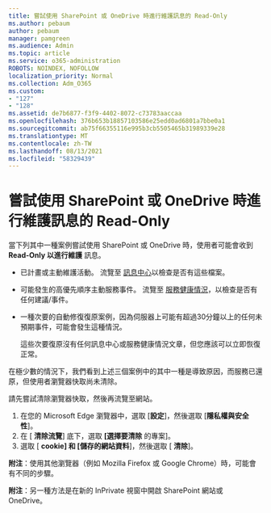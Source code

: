 ```yaml
---
title: 嘗試使用 SharePoint 或 OneDrive 時進行維護訊息的 Read-Only
ms.author: pebaum
author: pebaum
manager: pamgreen
ms.audience: Admin
ms.topic: article
ms.service: o365-administration
ROBOTS: NOINDEX, NOFOLLOW
localization_priority: Normal
ms.collection: Adm_O365
ms.custom:
- "127"
- "128"
ms.assetid: de7b6877-f3f9-4402-8072-c73783aaccaa
ms.openlocfilehash: 376b653b18857103586e25edd0ad6801a7bbe0a1
ms.sourcegitcommit: ab75f66355116e995b3cb5505465b31989339e28
ms.translationtype: MT
ms.contentlocale: zh-TW
ms.lasthandoff: 08/13/2021
ms.locfileid: "58329439"
---
```

# <a name="read-only-for-maintenance-message-when-attempting-to-use-sharepoint-or-onedrive"></a>嘗試使用 SharePoint 或 OneDrive 時進行維護訊息的 Read-Only

當下列其中一種案例嘗試使用 SharePoint 或 OneDrive 時，使用者可能會收到 **Read-Only 以進行維護** 訊息。 

-   已計畫或主動維護活動。  流覽至 [訊息中心](https://portal.office.com/adminportal/home#/messagecenter)以檢查是否有這些檔案。
-   可能發生的高優先順序主動服務事件。 流覽至 [服務健康情況](https://portal.office.com/adminportal/home#/servicehealth)，以檢查是否有任何建議/事件。
-   一種次要的自動修復復原案例，因為伺服器上可能有超過30分鐘以上的任何未預期事件，可能會發生這種情況。 
    
    這些次要復原沒有任何訊息中心或服務健康情況文章，但您應該可以立即恢復正常。

在極少數的情況下，我們看到上述三個案例中的其中一種是導致原因，而服務已還原，但使用者瀏覽器快取尚未清除。

請先嘗試清除瀏覽器快取，然後再流覽至網站。

1. 在您的 Microsoft Edge 瀏覽器中，選取 [**設定**]，然後選取 [**隱私權與安全性**]。
2. 在 [ **清除流覽**] 底下，選取 **[選擇要清除** 的專案]。
3. 選取 [ **cookie] 和 [儲存的網站資料**]，然後選取 [ **清除**]。

**附注**：使用其他瀏覽器（例如 Mozilla Firefox 或 Google Chrome）時，可能會有不同的步驟。

**附注**：另一種方法是在新的 InPrivate 視窗中開啟 SharePoint 網站或 OneDrive。